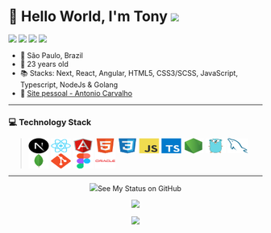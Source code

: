 # 👋 Hello World, I'm Tony <img src="https://github.com/TheDudeThatCode/TheDudeThatCode/blob/master/Assets/Earth.gif" width="36">

<div>
  <a href="https://linktr.ee/antoniogscarvalho" target="_blank"><img src="https://img.shields.io/badge/-LinkTree-%08d474?style=for-the-badge&logo=LinkTree&logoColor=white" target="_blank"></a> 
  <a href="https://instagram.com/antoniogsc" target="_blank"><img src="https://img.shields.io/badge/-Instagram-%23E4405F?style=for-the-badge&logo=instagram&logoColor=white" target="_blank"></a>
  <a href = "mailto:antoniogabrielagsc@gmail.com"><img src="https://img.shields.io/badge/Gmail-D14836?style=for-the-badge&logo=gmail&logoColor=white" target="_blank"></a>
  <a href="https://www.linkedin.com/in/antoniogscarvalho" target="_blank"><img src="https://img.shields.io/badge/-LinkedIn-%230077B5?style=for-the-badge&logo=linkedin&logoColor=white" target="_blank"></a>   
</div>

- 🏡 São Paulo, Brazil
- 🎂 23 years old
- 📚 Stacks: Next, React, Angular, HTML5, CSS3/SCSS, JavaScript, Typescript, NodeJs & Golang
- 🔗 [Site pessoal - Antonio Carvalho](https://www.antoniocarvalho.dev/)

---- 

### 💻 Technology Stack

> <img align="center" alt="Next" height="30" width="40" src="https://raw.githubusercontent.com/devicons/devicon/master/icons/nextjs/nextjs-original.svg">
> <img align="center" alt="React" height="30" width="40" src="https://raw.githubusercontent.com/devicons/devicon/master/icons/react/react-original.svg">
> <img align="center" alt="Angular" height="30" width="40" src="https://raw.githubusercontent.com/devicons/devicon/master/icons/angularjs/angularjs-original.svg">
> <img align="center" alt="HTML" height="30" width="40" src="https://raw.githubusercontent.com/devicons/devicon/master/icons/html5/html5-original.svg">
> <img align="center" alt="CSS" height="30" width="40" src="https://raw.githubusercontent.com/devicons/devicon/master/icons/css3/css3-original.svg">
> <img align="center" alt="Javascript" height="30" width="40" src="https://raw.githubusercontent.com/devicons/devicon/master/icons/javascript/javascript-original.svg">
> <img align="center" alt="Typescript" height="30" width="40" src="https://raw.githubusercontent.com/devicons/devicon/master/icons/typescript/typescript-original.svg">
> <img align="center" alt="NodeJS" height="30" width="40" src="https://raw.githubusercontent.com/devicons/devicon/master/icons/nodejs/nodejs-original.svg">
> <img align="center" alt="GoLang" height="30" width="40" src="https://raw.githubusercontent.com/devicons/devicon/master/icons/go/go-original.svg">
> <img align="center" alt="MySQL" height="30" width="40" src="https://raw.githubusercontent.com/devicons/devicon/master/icons/mysql/mysql-original.svg">
> <img align="center" alt="MongoDB" height="30" width="40" src="https://raw.githubusercontent.com/devicons/devicon/master/icons/mongodb/mongodb-original.svg">
> <img align="center" alt="Git" height="30" width="40" src="https://raw.githubusercontent.com/devicons/devicon/master/icons/git/git-original.svg">
> <img align="center" alt="Figma" height="30" width="40" src="https://raw.githubusercontent.com/devicons/devicon/master/icons/figma/figma-original.svg">
> <img align="center" alt="Oracle" height="30" width="40" src="https://raw.githubusercontent.com/devicons/devicon/master/icons/oracle/oracle-original.svg">

----
<p align="center">
  <img src="https://media.giphy.com/media/VgCDAzcKvsR6OM0uWg/giphy.gif" width="50">See My Status on GitHub
</p>
<div>
  <a href="https://github.com/AntonioGSC">
    <p align="center">
      <img height="500em" src="https://github-readme-stats.vercel.app/api/top-langs/?username=antoniogsc&layout=donut-vertical&langs_count=10&theme=transparent&title_color=1B90DD&icon_color=5FCEEA&border_color=5FCEEA"/><br>
    </p>
    <p align="center">
      <img height="200em" src="https://github-readme-stats.vercel.app/api?username=antoniogsc&show_icons=true&theme=transparent&include_all_commits=true&count_private=true&title_color=1B90DD&icon_color=5FCEEA&border_color=5FCEEA&custom_title=GitHub%20Stats&number_format=long&hide=contribs"/> 
    </p>
  </a>
</div>
